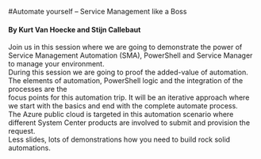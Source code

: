 #Automate yourself – Service Management like a Boss
#### By Kurt Van Hoecke and Stijn Callebaut

Join us in this session where we are going to demonstrate the power of Service Management Automation (SMA), PowerShell and Service Manager to manage your environment.   
During this session we are going to proof the added-value of automation. The elements of automation, PowerShell logic and the integration of the processes are the   
focus points for this automation trip. It will be an iterative approach where we start with the basics and end with the complete automate process.   
The Azure public cloud is targeted in this automation scenario where different System Center products are involved to submit and provision the request.   
Less slides, lots of demonstrations how you need to build rock solid automations.

